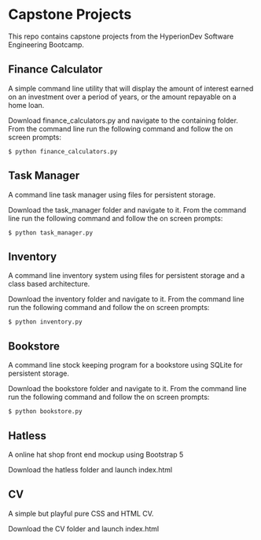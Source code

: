 # Capstone Projects
This repo contains capstone projects from the HyperionDev Software Engineering Bootcamp.

## Finance Calculator
A simple command line utility that will display the amount of interest earned on an investment over a period of years, or the amount repayable on a home loan.

Download finance_calculators.py and navigate to the containing folder. From the command line run the following command and follow the on screen prompts:
```
$ python finance_calculators.py
```
## Task Manager
A command line task manager using files for persistent storage.

Download the task_manager folder and navigate to it. From the command line run the following command and follow the on screen prompts:

```
$ python task_manager.py
```
## Inventory
A command line inventory system using files for persistent storage and a class based architecture.

Download the inventory folder and navigate to it. From the command line run the following command and follow the on screen prompts:

```
$ python inventory.py
```
## Bookstore
A command line stock keeping program for a bookstore using SQLite for persistent storage.

Download the bookstore folder and navigate to it. From the command line run the following command and follow the on screen prompts:

```
$ python bookstore.py
```
## Hatless
A online hat shop front end mockup using Bootstrap 5

Download the hatless folder and launch index.html

## CV
A simple but playful pure CSS and HTML CV.

Download the CV folder and launch index.html
